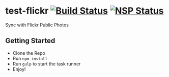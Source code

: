 # test-flickr [![Build Status](https://travis-ci.org/baloki/test-flickr.svg?branch=master)](https://travis-ci.org/baloki/test-flickr) [![NSP Status](https://nodesecurity.io/orgs/loki7/projects/3d9ed86f-544d-4e7e-b689-ae88a71a1cf0/badge)](https://nodesecurity.io/orgs/loki7/projects/3d9ed86f-544d-4e7e-b689-ae88a71a1cf0)

Sync with Flickr Public Photos

## Getting Started
- Clone the Repo
- Run `npm install`
- Run `gulp` to start the task runner
- Enjoy!
